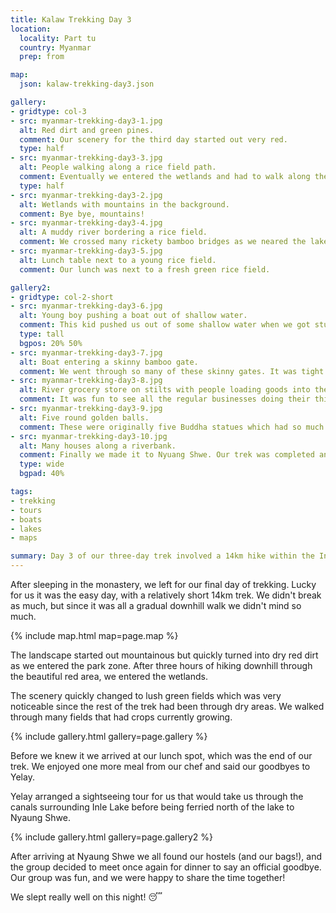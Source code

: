 ```yaml
---
title: Kalaw Trekking Day 3
location:
  locality: Part tu
  country: Myanmar
  prep: from

map:
  json: kalaw-trekking-day3.json

gallery:
- gridtype: col-3
- src: myanmar-trekking-day3-1.jpg
  alt: Red dirt and green pines.
  comment: Our scenery for the third day started out very red.
  type: half
- src: myanmar-trekking-day3-3.jpg
  alt: People walking along a rice field path.
  comment: Eventually we entered the wetlands and had to walk along the borders of the rice fields.
  type: half
- src: myanmar-trekking-day3-2.jpg
  alt: Wetlands with mountains in the background.
  comment: Bye bye, mountains!
- src: myanmar-trekking-day3-4.jpg
  alt: A muddy river bordering a rice field.
  comment: We crossed many rickety bamboo bridges as we neared the lake.
- src: myanmar-trekking-day3-5.jpg
  alt: Lunch table next to a young rice field.
  comment: Our lunch was next to a fresh green rice field.

gallery2:
- gridtype: col-2-short
- src: myanmar-trekking-day3-6.jpg
  alt: Young boy pushing a boat out of shallow water.
  comment: This kid pushed us out of some shallow water when we got stuck at an intersection of canals.
  type: tall
  bgpos: 20% 50%
- src: myanmar-trekking-day3-7.jpg
  alt: Boat entering a skinny bamboo gate.
  comment: We went through so many of these skinny gates. It was tight but our driver got through every time.
- src: myanmar-trekking-day3-8.jpg
  alt: River grocery store on stilts with people loading goods into the boat.
  comment: It was fun to see all the regular businesses doing their thing on the canal.
- src: myanmar-trekking-day3-9.jpg
  alt: Five round golden balls.
  comment: These were originally five Buddha statues which had so much foil attached that they became balls.
- src: myanmar-trekking-day3-10.jpg
  alt: Many houses along a riverbank.
  comment: Finally we made it to Nyuang Shwe. Our trek was completed and we got some well-deserved rest.
  type: wide
  bgpad: 40%

tags:
- trekking
- tours
- boats
- lakes
- maps

summary: Day 3 of our three-day trek involved a 14km hike within the Inle Lake park zone, followed by a boat ride to our final destination at a town north of the lake.
---
```


After sleeping in the monastery, we left for our final day of trekking. Lucky for us it was the easy day, with a relatively short 14km trek. We didn't break as much, but since it was all a gradual downhill walk we didn't mind so much.

{% include map.html map=page.map %}

The landscape started out mountainous but quickly turned into dry red dirt as we entered the park zone. After three hours of hiking downhill through the beautiful red area, we entered the wetlands.

The scenery quickly changed to lush green fields which was very noticeable since the rest of the trek had been through dry areas. We walked through many fields that had crops currently growing.

{% include gallery.html gallery=page.gallery %}

Before we knew it we arrived at our lunch spot, which was the end of our trek. We enjoyed one more meal from our chef and said our goodbyes to Yelay.

Yelay arranged a sightseeing tour for us that would take us through the canals surrounding Inle Lake before being ferried north of the lake to Nyaung Shwe.

{% include gallery.html gallery=page.gallery2 %}

After arriving at Nyaung Shwe we all found our hostels (and our bags!), and the group decided to meet once again for dinner to say an official goodbye. Our group was fun, and we were happy to share the time together!

We slept really well on this night! 😴
